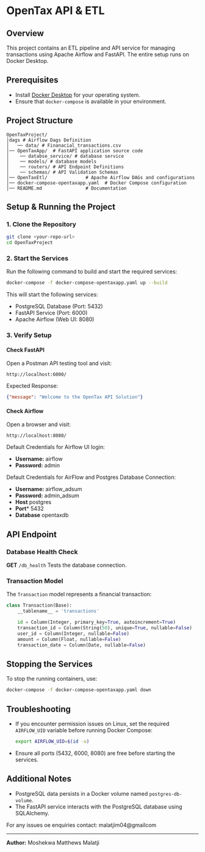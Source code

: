 # OpenTax API & ETL

## Overview
This project contains an ETL pipeline and API service for managing transactions using Apache Airflow and FastAPI. 
The entire setup runs on Docker Desktop.

## Prerequisites
- Install [Docker Desktop](https://www.docker.com/products/docker-desktop/) for your operating system.
- Ensure that `docker-compose` is available in your environment.

## Project Structure
```
OpenTaxProject/
│dags # Airflow Dags Definition
│   ── data/ # Finanacial_transactions.csv   
│── OpenTaxApp/  # FastAPI application source code
│    ── databse_service/ # database service
│    ── models/ # database models
│    ── routers/ # API Endpoint Definitions
│    ── schemas/ # API Validation Schemas
│── OpenTaxEtl/              # Apache Airflow DAGs and configurations
│── docker-compose-opentaxapp.yaml  # Docker Compose configuration
│── README.md                # Documentation
```

## Setup & Running the Project

### 1. Clone the Repository
```sh
git clone <your-repo-url>
cd OpenTaxProject
```

### 2. Start the Services
Run the following command to build and start the required services:
```sh
docker-compose -f docker-compose-opentaxapp.yaml up --build
```
This will start the following services:
- PostgreSQL Database (Port: 5432)
- FastAPI Service (Port: 6000)
- Apache Airflow (Web UI: 8080)

### 3. Verify Setup
#### Check FastAPI

Open a Postman API testing tool and visit:
```
http://localhost:6000/
```
Expected Response:
```json
{"message": "Welcome to the OpenTax API Solution"}
```

#### Check Airflow
Open a browser and visit:
```
http://localhost:8080/
```
Default Credentials for Airflow UI login:
- **Username:** airflow
- **Password:** admin

Default Credentials for AirFlow and Postgres Database Connection:
- **Username:** airflow_adsum
- **Password:** admin_adsum
- **Host** postgres
- **Port*** 5432
- **Database** opentaxdb

## API Endpoint
###  Database Health Check
**GET** `/db_health`
Tests the database connection.

### Transaction Model
The `Transaction` model represents a financial transaction:
```python
class Transaction(Base):
    __tablename__ = 'transactions'

    id = Column(Integer, primary_key=True, autoincrement=True)
    transaction_id = Column(String(50), unique=True, nullable=False)
    user_id = Column(Integer, nullable=False)
    amount = Column(Float, nullable=False)
    transaction_date = Column(Date, nullable=False)
```

## Stopping the Services
To stop the running containers, use:
```sh
docker-compose -f docker-compose-opentaxapp.yaml down
```

## Troubleshooting
- If you encounter permission issues on Linux, set the required `AIRFLOW_UID` variable before running Docker Compose:
  ```sh
  export AIRFLOW_UID=$(id -u)
  ```
- Ensure all ports (5432, 6000, 8080) are free before starting the services.

## Additional Notes
- PostgreSQL data persists in a Docker volume named `postgres-db-volume`.
- The FastAPI service interacts with the PostgreSQL database using SQLAlchemy.

For any issues oe enquiries contact: malatjim04@gmailcom

---
**Author:** Moshekwa Matthews Malatji


